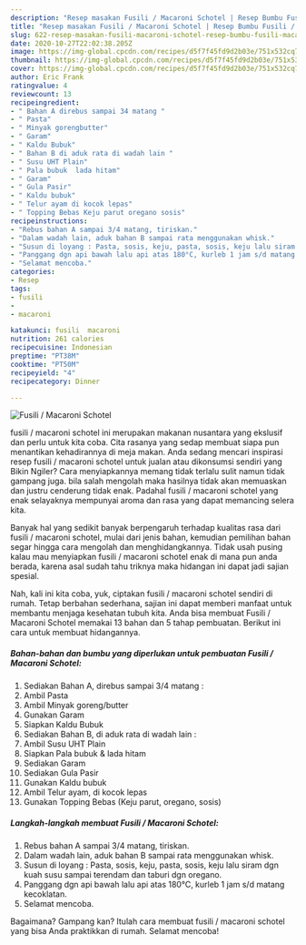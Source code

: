 ```yaml
---
description: "Resep masakan Fusili / Macaroni Schotel | Resep Bumbu Fusili / Macaroni Schotel Yang Enak dan Simpel"
title: "Resep masakan Fusili / Macaroni Schotel | Resep Bumbu Fusili / Macaroni Schotel Yang Enak dan Simpel"
slug: 622-resep-masakan-fusili-macaroni-schotel-resep-bumbu-fusili-macaroni-schotel-yang-enak-dan-simpel
date: 2020-10-27T22:02:38.205Z
image: https://img-global.cpcdn.com/recipes/d5f7f45fd9d2b03e/751x532cq70/fusili-macaroni-schotel-foto-resep-utama.jpg
thumbnail: https://img-global.cpcdn.com/recipes/d5f7f45fd9d2b03e/751x532cq70/fusili-macaroni-schotel-foto-resep-utama.jpg
cover: https://img-global.cpcdn.com/recipes/d5f7f45fd9d2b03e/751x532cq70/fusili-macaroni-schotel-foto-resep-utama.jpg
author: Eric Frank
ratingvalue: 4
reviewcount: 13
recipeingredient:
- " Bahan A direbus sampai 34 matang "
- " Pasta"
- " Minyak gorengbutter"
- " Garam"
- " Kaldu Bubuk"
- " Bahan B di aduk rata di wadah lain "
- " Susu UHT Plain"
- " Pala bubuk  lada hitam"
- " Garam"
- " Gula Pasir"
- " Kaldu bubuk"
- " Telur ayam di kocok lepas"
- " Topping Bebas Keju parut oregano sosis"
recipeinstructions:
- "Rebus bahan A sampai 3/4 matang, tiriskan."
- "Dalam wadah lain, aduk bahan B sampai rata menggunakan whisk."
- "Susun di loyang : Pasta, sosis, keju, pasta, sosis, keju lalu siram dgn kuah susu sampai terendam dan taburi dgn oregano."
- "Panggang dgn api bawah lalu api atas 180°C, kurleb 1 jam s/d matang kecoklatan."
- "Selamat mencoba."
categories:
- Resep
tags:
- fusili
- 
- macaroni

katakunci: fusili  macaroni 
nutrition: 261 calories
recipecuisine: Indonesian
preptime: "PT38M"
cooktime: "PT50M"
recipeyield: "4"
recipecategory: Dinner

---
```



![Fusili / Macaroni Schotel](https://img-global.cpcdn.com/recipes/d5f7f45fd9d2b03e/751x532cq70/fusili-macaroni-schotel-foto-resep-utama.jpg)


fusili / macaroni schotel ini merupakan makanan nusantara yang ekslusif dan perlu untuk kita coba. Cita rasanya yang sedap membuat siapa pun menantikan kehadirannya di meja makan.
Anda sedang mencari inspirasi resep fusili / macaroni schotel untuk jualan atau dikonsumsi sendiri yang Bikin Ngiler? Cara menyiapkannya memang tidak terlalu sulit namun tidak gampang juga. bila salah mengolah maka hasilnya tidak akan memuaskan dan justru cenderung tidak enak. Padahal fusili / macaroni schotel yang enak selayaknya mempunyai aroma dan rasa yang dapat memancing selera kita.



Banyak hal yang sedikit banyak berpengaruh terhadap kualitas rasa dari fusili / macaroni schotel, mulai dari jenis bahan, kemudian pemilihan bahan segar hingga cara mengolah dan menghidangkannya. Tidak usah pusing kalau mau menyiapkan fusili / macaroni schotel enak di mana pun anda berada, karena asal sudah tahu triknya maka hidangan ini dapat jadi sajian spesial.


Nah, kali ini kita coba, yuk, ciptakan fusili / macaroni schotel sendiri di rumah. Tetap berbahan sederhana, sajian ini dapat memberi manfaat untuk membantu menjaga kesehatan tubuh kita. Anda bisa membuat Fusili / Macaroni Schotel memakai 13 bahan dan 5 tahap pembuatan. Berikut ini cara untuk membuat hidangannya.

<!--inarticleads1-->

##### Bahan-bahan dan bumbu yang diperlukan untuk pembuatan Fusili / Macaroni Schotel:

1. Sediakan  Bahan A, direbus sampai 3/4 matang :
1. Ambil  Pasta
1. Ambil  Minyak goreng/butter
1. Gunakan  Garam
1. Siapkan  Kaldu Bubuk
1. Sediakan  Bahan B, di aduk rata di wadah lain :
1. Ambil  Susu UHT Plain
1. Siapkan  Pala bubuk &amp; lada hitam
1. Sediakan  Garam
1. Sediakan  Gula Pasir
1. Gunakan  Kaldu bubuk
1. Ambil  Telur ayam, di kocok lepas
1. Gunakan  Topping Bebas (Keju parut, oregano, sosis)




<!--inarticleads2-->

##### Langkah-langkah membuat Fusili / Macaroni Schotel:

1. Rebus bahan A sampai 3/4 matang, tiriskan.
1. Dalam wadah lain, aduk bahan B sampai rata menggunakan whisk.
1. Susun di loyang : Pasta, sosis, keju, pasta, sosis, keju lalu siram dgn kuah susu sampai terendam dan taburi dgn oregano.
1. Panggang dgn api bawah lalu api atas 180°C, kurleb 1 jam s/d matang kecoklatan.
1. Selamat mencoba.




Bagaimana? Gampang kan? Itulah cara membuat fusili / macaroni schotel yang bisa Anda praktikkan di rumah. Selamat mencoba!
